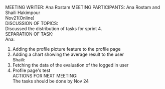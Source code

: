 MEETING WRITER: Ana Rostam MEETING PARTICIPANTS: Ana Rostam and Shaili Hakimpour    
Nov21(Online)  
DISCUSSION OF TOPICS:  
Discussed the distribution of tasks for sprint 4.  
SEPARATION OF TASK:  
Ana:  
1. Adding the profile picture feature to the profile page  
2. Adding a chart showing the average result to the user  
Shaili:  
1. Fetching the data of the evaluation of the logged in user  
2. Profile page's test  
ACTIONS FOR NEXT MEETING:  
The tasks should be done by Nov 24  
